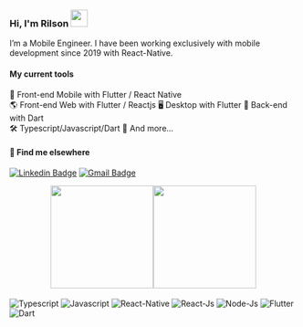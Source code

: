 ### Hi, I'm Rilson <img src="https://media.giphy.com/media/hvRJCLFzcasrR4ia7z/giphy.gif" width="30" >

I’m a Mobile Engineer. I have been working exclusively with mobile development since 2019 with React-Native.

#### My current tools 
📲 Front-end Mobile with Flutter / React Native  
🌎 Front-end Web with Flutter / Reactjs
🖥️ Desktop with Flutter
📡 Back-end with Dart  
🛠️ Typescript/Javascript/Dart
🧰 And more... 


#### 💬 Find me elsewhere

[![Linkedin Badge](https://img.shields.io/badge/-Linkedin-blue?style=flat-square&logo=Linkedin&logoColor=white&link=https://www.linkedin.com/in/rilson-oliveira-1560a7109/)](https://www.linkedin.com/in/rilson-oliveira-1560a7109/) 
[![Gmail Badge](https://img.shields.io/badge/-rilson2.0@gmail.com-c14438?style=flat-square&logo=Gmail&logoColor=white&link=mailto:rilson2.0@gmail.com)](mailto:rilson2.0@gmail.com)


<div style="display: flex; flex-direction: row; justify-content: center">  
  <img height="180em" src="https://github-readme-stats.vercel.app/api?username=RilsonO&show_icons=true&theme=tokyonight&hide=contribs&layout=compact"/>
  <img height="180em" src="https://github-readme-stats.vercel.app/api/top-langs/?username=RilsonO&layout=compact&theme=transparent&count_private=false"/>
</div>

<div style="display= inline-block"><br/>
  <img align="center" alt="Typescript" src="https://img.shields.io/badge/TypeScript-007ACC?style=for-the-badge&logo=typescript&logoColor=white"/>
  <img align="center" alt="Javascript" src="https://img.shields.io/badge/JavaScript-F7DF1E?style=for-the-badge&logo=javascript&logoColor=black"/>
  <img align="center" alt="React-Native" src="https://img.shields.io/badge/React_Native-20232A?style=for-the-badge&logo=react&logoColor=61DAFB"/>
  <img align="center" alt="React-Js" src="https://img.shields.io/badge/React-20232A?style=for-the-badge&logo=react&logoColor=61DAFB"/>
  <img align="center" alt="Node-Js" src="https://img.shields.io/badge/Node.js-43853D?style=for-the-badge&logo=node.js&logoColor=white"/>
  <img align="center" alt="Flutter" src="https://img.shields.io/badge/flutter-1D44B8?style=for-the-badge&logo=flutter&logoColor=white"/>
  <img align="center" alt="Dart" src="https://img.shields.io/badge/dart-577AE4?style=for-the-badge&logo=dart&logoColor=white"/>
</div>
